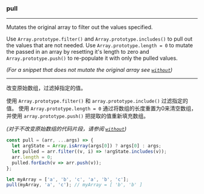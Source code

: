 ### pull

------------

Mutates the original array to filter out the values specified.

Use `Array.prototype.filter()` and `Array.prototype.includes()` to pull out the values that are not needed.
Use `Array.prototype.length = 0` to mutate the passed in an array by resetting it's length to zero and `Array.prototype.push()` to re-populate it with only the pulled values.

_(For a snippet that does not mutate the original array see [`without`](#without))_

------------

改变原始数组，过滤掉指定的值。

使用 `Array.prototype.filter()` 和 `array.prototype.include()` 过滤指定的值。
使用 `Array.prototype.length = 0` 通过将数组的长度重置为0来清空数组，并使用 `array.prototype.push()` 把提取的值重新填充数组。

_(对于不改变原始数组的代码片段，请参阅 [`without`](#without))_

```js
const pull = (arr, ...args) => {
  let argState = Array.isArray(args[0]) ? args[0] : args;
  let pulled = arr.filter((v, i) => !argState.includes(v));
  arr.length = 0;
  pulled.forEach(v => arr.push(v));
};
```

```js
let myArray = ['a', 'b', 'c', 'a', 'b', 'c'];
pull(myArray, 'a', 'c'); // myArray = [ 'b', 'b' ]
```
